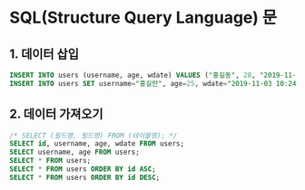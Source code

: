 # SQL(Structure Query Language) 문
## 1. 데이터 삽입
~~~sql
INSERT INTO users (username, age, wdate) VALUES ("홍길동", 28, "2019-11-03 10:20:25");
INSERT INTO users SET username="홍길만", age=25, wdate="2019-11-03 10:24:25";
~~~
## 2. 데이터 가져오기
~~~sql
/* SELECT (필드명, 필드명) FROM (테이블명); */
SELECT id, username, age, wdate FROM users; 
SELECT username, age FROM users; 
SELECT * FROM users; 
SELECT * FROM users ORDER BY id ASC; 
SELECT * FROM users ORDER BY id DESC; 
~~~